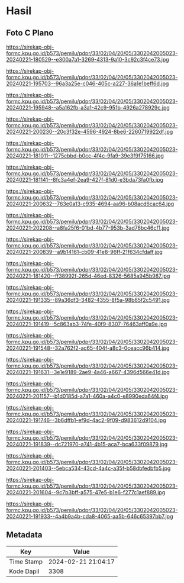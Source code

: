 # Hasil

## Foto C Plano

https://sirekap-obj-formc.kpu.go.id/b573/pemilu/pdpr/33/02/04/20/05/3302042005023-20240221-180529--e300a7a1-3269-4313-9a10-3c92c3f4ce73.jpg

https://sirekap-obj-formc.kpu.go.id/b573/pemilu/pdpr/33/02/04/20/05/3302042005023-20240221-195703--96a3a25e-c046-405c-a227-36a1e1beff6d.jpg

https://sirekap-obj-formc.kpu.go.id/b573/pemilu/pdpr/33/02/04/20/05/3302042005023-20240221-195948--a5a162fb-a3a1-42c9-951b-4926a278929c.jpg

https://sirekap-obj-formc.kpu.go.id/b573/pemilu/pdpr/33/02/04/20/05/3302042005023-20240221-200230--20c3f32e-4596-4924-8be6-2260719922df.jpg

https://sirekap-obj-formc.kpu.go.id/b573/pemilu/pdpr/33/02/04/20/05/3302042005023-20240221-181011--1275cbbd-b0cc-4f4c-9fa9-39e3f9f75166.jpg

https://sirekap-obj-formc.kpu.go.id/b573/pemilu/pdpr/33/02/04/20/05/3302042005023-20240221-181141--8fc3a4ef-2ea9-427f-81d0-e3bda73fa0fb.jpg

https://sirekap-obj-formc.kpu.go.id/b573/pemilu/pdpr/33/02/04/20/05/3302042005023-20240221-200632--763e0a13-c935-4694-aa96-b08acd6cac64.jpg

https://sirekap-obj-formc.kpu.go.id/b573/pemilu/pdpr/33/02/04/20/05/3302042005023-20240221-202208--a8fa25f6-01bd-4b77-953b-3ad76bc46cf1.jpg

https://sirekap-obj-formc.kpu.go.id/b573/pemilu/pdpr/33/02/04/20/05/3302042005023-20240221-200839--a9b14161-cb09-41e8-96ff-21f634cfdaff.jpg

https://sirekap-obj-formc.kpu.go.id/b573/pemilu/pdpr/33/02/04/20/05/3302042005023-20240221-181420--ff38992f-265d-46ed-8326-5685a945b987.jpg

https://sirekap-obj-formc.kpu.go.id/b573/pemilu/pdpr/33/02/04/20/05/3302042005023-20240221-191335--89a36df3-3482-4355-8f5a-98b65f2c5491.jpg

https://sirekap-obj-formc.kpu.go.id/b573/pemilu/pdpr/33/02/04/20/05/3302042005023-20240221-191419--5c863ab3-74fe-40f9-8307-76463aff0a9e.jpg

https://sirekap-obj-formc.kpu.go.id/b573/pemilu/pdpr/33/02/04/20/05/3302042005023-20240221-191548--32a762f2-ac65-404f-a8c3-0ceacc96b414.jpg

https://sirekap-obj-formc.kpu.go.id/b573/pemilu/pdpr/33/02/04/20/05/3302042005023-20240221-191631--3e1e9189-2ae9-4a46-a667-4396d566e41d.jpg

https://sirekap-obj-formc.kpu.go.id/b573/pemilu/pdpr/33/02/04/20/05/3302042005023-20240221-201157--b1d0185d-a7a1-460a-a4c0-e8990eda64f4.jpg

https://sirekap-obj-formc.kpu.go.id/b573/pemilu/pdpr/33/02/04/20/05/3302042005023-20240221-191746--3b6dffb1-ef9d-4ac2-9f09-d983612d9104.jpg

https://sirekap-obj-formc.kpu.go.id/b573/pemilu/pdpr/33/02/04/20/05/3302042005023-20240221-191839--dc721970-a741-4b15-aca7-bca633f09879.jpg

https://sirekap-obj-formc.kpu.go.id/b573/pemilu/pdpr/33/02/04/20/05/3302042005023-20240221-201403--5ebca534-43cd-4a4c-a35f-b58dbfedbfb5.jpg

https://sirekap-obj-formc.kpu.go.id/b573/pemilu/pdpr/33/02/04/20/05/3302042005023-20240221-201604--9c7b3bff-a575-47e5-b1e6-f277c1aef889.jpg

https://sirekap-obj-formc.kpu.go.id/b573/pemilu/pdpr/33/02/04/20/05/3302042005023-20240221-191933--4a4b9a4b-cda8-4065-aa5b-646c65397bb7.jpg


## Metadata

| Key        | Value               |
| ---------- | ------------------- |
| Time Stamp | 2024-02-21 21:04:17 |
| Kode Dapil | 3308                |



